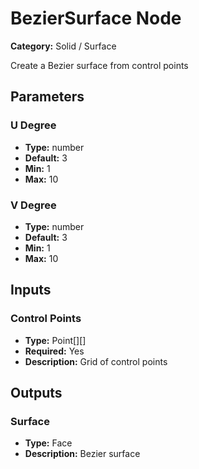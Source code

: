 
# BezierSurface Node

**Category:** Solid / Surface

Create a Bezier surface from control points

## Parameters


### U Degree
- **Type:** number
- **Default:** 3
- **Min:** 1
- **Max:** 10



### V Degree
- **Type:** number
- **Default:** 3
- **Min:** 1
- **Max:** 10



## Inputs


### Control Points
- **Type:** Point[][]
- **Required:** Yes
- **Description:** Grid of control points


## Outputs


### Surface
- **Type:** Face
- **Description:** Bezier surface



